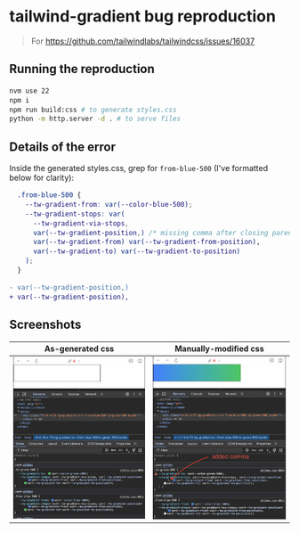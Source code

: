 # tailwind-gradient bug reproduction

> For https://github.com/tailwindlabs/tailwindcss/issues/16037

## Running the reproduction

```sh
nvm use 22
npm i
npm run build:css # to generate styles.css
python -m http.server -d . # to serve files
```

## Details of the error

Inside the generated styles.css, grep for `from-blue-500` (I've formatted below for clarity):
```css
  .from-blue-500 {
    --tw-gradient-from: var(--color-blue-500);
    --tw-gradient-stops: var(
      --tw-gradient-via-stops,
      var(--tw-gradient-position,) /* missing comma after closing paren */
      var(--tw-gradient-from) var(--tw-gradient-from-position),
      var(--tw-gradient-to) var(--tw-gradient-to-position)
    );
  }
```

```diff
- var(--tw-gradient-position,)
+ var(--tw-gradient-position),
```

## Screenshots

| As-generated css | Manually-modified css |
| --- | --- |
| ![](./as-generated.png) | ![](./modified.png)  |
